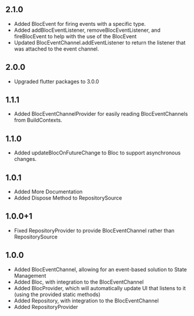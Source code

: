 ## 2.1.0

* Added BlocEvent<T> for firing events with a specific type.
* Added addBlocEventListener, removeBlocEventListener, and fireBlocEvent to help with the use of the BlocEvent
* Updated BlocEventChannel.addEventListener to return the listener that was attached to the event channel.

## 2.0.0

* Upgraded flutter packages to 3.0.0

## 1.1.1

* Added BlocEventChannelProvider for easily reading BlocEventChannels from BuildContexts.

## 1.1.0

* Added updateBlocOnFutureChange to Bloc to support asynchronous changes.

## 1.0.1

* Added More Documentation
* Added Dispose Method to RepositorySource

## 1.0.0+1

* Fixed RepositoryProvider to provide BlocEventChannel rather than RepositorySource

## 1.0.0

* Added BlocEventChannel, allowing for an event-based solution to State Management
* Added Bloc, with integration to the BlocEventChannel
* Added BlocProvider, which will automatically update UI that listens to it (using the provided static methods)
* Added Repository, with integration to the BlocEventChannel
* Added RepositoryProvider
